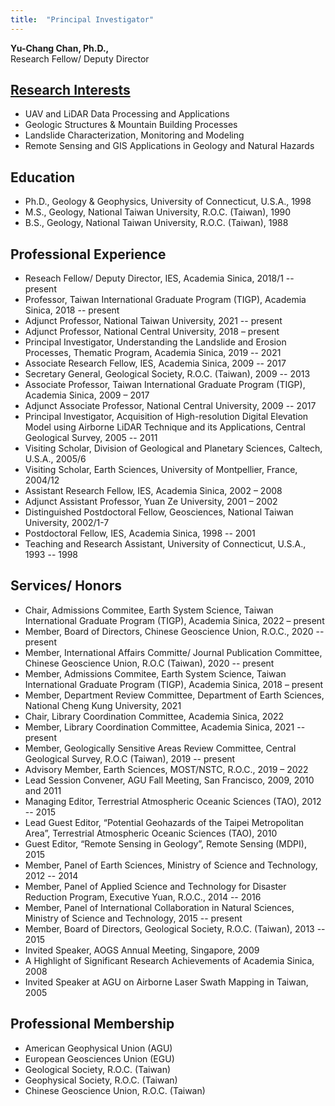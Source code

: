 ```yaml
---
title:  "Principal Investigator"
---
```


**Yu-Chang Chan, Ph.D.,**  
Research Fellow/ Deputy Director   

## [Research Interests](Topics.md)  
* UAV and LiDAR Data Processing and Applications
* Geologic Structures & Mountain Building Processes
* Landslide Characterization, Monitoring and Modeling
* Remote Sensing and GIS Applications in Geology and Natural Hazards  
  
  
## Education
* Ph.D., Geology & Geophysics, University of Connecticut, U.S.A., 1998
* M.S., Geology, National Taiwan University, R.O.C. (Taiwan), 1990
* B.S., Geology, National Taiwan University, R.O.C. (Taiwan), 1988
  
## Professional Experience
* Reseach Fellow/ Deputy Director, IES, Academia Sinica, 2018/1 -- present
* Professor, Taiwan International Graduate Program (TIGP), Academia Sinica, 2018 -- present
* Adjunct Professor, National Taiwan University, 2021 -- present
* Adjunct Professor, National Central University, 2018 – present
* Principal Investigator, Understanding the Landslide and Erosion Processes, Thematic Program, Academia Sinica, 2019 -- 2021
* Associate Research Fellow, IES, Academia Sinica, 2009 -- 2017
* Secretary General, Geological Society, R.O.C. (Taiwan), 2009 -- 2013
* Associate Professor, Taiwan International Graduate Program (TIGP), Academia Sinica, 2009 – 2017
* Adjunct Associate Professor, National Central University, 2009 -- 2017
* Principal Investigator, Acquisition of High-resolution Digital Elevation Model using Airborne LiDAR Technique and its Applications, Central Geological Survey, 2005 -- 2011
* Visiting Scholar, Division of Geological and Planetary Sciences, Caltech, U.S.A., 2005/6
* Visiting Scholar, Earth Sciences, University of Montpellier, France, 2004/12
* Assistant Research Fellow, IES, Academia Sinica, 2002 – 2008
* Adjunct Assistant Professor, Yuan Ze University, 2001 – 2002
* Distinguished Postdoctoral Fellow, Geosciences, National Taiwan University, 2002/1-7
* Postdoctoral Fellow, IES, Academia Sinica, 1998 -- 2001
* Teaching and Research Assistant, University of Connecticut, U.S.A., 1993 -- 1998

  
## Services/ Honors
* Chair, Admissions Commitee, Earth System Science, Taiwan International Graduate Program (TIGP), Academia Sinica, 2022 – present
* Member, Board of Directors, Chinese Geoscience Union, R.O.C., 2020 -- present 
* Member, International Affairs Committe/ Journal Publication Committee, Chinese Geoscience Union, R.O.C (Taiwan), 2020 -- present
* Member, Admissions Commitee, Earth System Science, Taiwan International Graduate Program (TIGP), Academia Sinica, 2018 – present
* Member, Department Review Committee, Department of Earth Sciences, National Cheng Kung University, 2021
* Chair, Library Coordination Committee, Academia Sinica, 2022
* Member, Library Coordination Committee, Academia Sinica, 2021 -- present
* Member, Geologically Sensitive Areas Review Committee, Central Geological Survey, R.O.C (Taiwan), 2019 -- present
* Advisory Member, Earth Sciences, MOST/NSTC, R.O.C., 2019 – 2022
* Lead Session Convener, AGU Fall Meeting, San Francisco, 2009, 2010 and 2011
* Managing Editor, Terrestrial Atmospheric Oceanic Sciences (TAO), 2012 -- 2015
* Lead Guest Editor, “Potential Geohazards of the Taipei Metropolitan Area”, Terrestrial Atmospheric Oceanic Sciences (TAO), 2010
* Guest Editor, “Remote Sensing in Geology”, Remote Sensing (MDPI), 2015 
* Member, Panel of Earth Sciences, Ministry of Science and Technology, 2012 -- 2014
* Member, Panel of Applied Science and Technology for Disaster Reduction Program, Executive Yuan, R.O.C., 2014 -- 2016
* Member, Panel of International Collaboration in Natural Sciences, Ministry of Science and Technology, 2015 -- present
* Member, Board of Directors, Geological Society, R.O.C. (Taiwan), 2013 -- 2015
* Invited Speaker, AOGS Annual Meeting, Singapore, 2009
* A Highlight of Significant Research Achievements of Academia Sinica, 2008
* Invited Speaker at AGU on Airborne Laser Swath Mapping in Taiwan, 2005
  
## Professional Membership
* American Geophysical Union (AGU)
* European Geosciences Union (EGU)
* Geological Society, R.O.C. (Taiwan)
* Geophysical Society, R.O.C. (Taiwan)
* Chinese Geoscience Union, R.O.C. (Taiwan)
